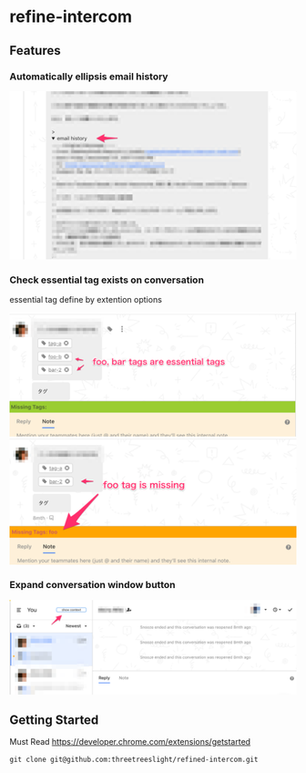 # refine-intercom

## Features

### Automatically ellipsis email history

![](docs/automatically_ellipsis_email_history.png)

### Check essential tag exists on conversation

essential tag define by extention options

![](docs/essential_conversation_tags-exists.png)
![](docs/essential_conversation_tags-missing.png)

### Expand conversation window button

![](docs/expand_conversation_window_button.png)

## Getting Started

Must Read https://developer.chrome.com/extensions/getstarted

```
git clone git@github.com:threetreeslight/refined-intercom.git
```

